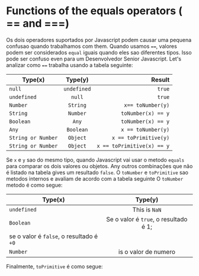 # Functions of the equals operators ( == and ===)
Os dois operadores suportados por Javascript podem causar uma pequena confusao quando trabalhamos com them.
Quando usamos `==`, valores podem ser considerados `equal` iguais quando eles sao diferentes tipos. Isso pode ser confuso even para um Desenvolvedor Senior Javascript.
Let's analizar como `==` trabalha usando a tabela seguinte:

| Type(x)        | Type(y)          | Result  |
| ------------- |:-------------:| -----:|
| `null`|`undefined`|`true` |
| `undefined`|`null`|`true` |
| `Number`|`String`|`x== toNumber(y)`|
| `String`|`Number`|`toNumber(x) == y`|
| `Boolean`|`Any`|`toNumber(x) == y`|
| `Any`|`Boolean`|`x == toNumber(y)`|
| `String or Number`|`Object`|`x == toPrimitive(y)`|
| `String or Number`|`Object`|`x == toPrimitive(x) == y`|

Se `x` e `y` sao do mesmo tipo, quando Javascript vai usar o metodo `equals`
para comparar os dois valores ou objetos. Any outros combinações que não é listado na tabela gives um resultado `false`.
O `toNumber` e `toPrimitive` sao metodos internos e avaliam  de acordo com a tabela seguinte
O `toNumber` metodo é como segue:

| Type(x)       | Type(y)		|
| ------------- |:-------------:|
| `undefined`	|This is `NaN`	|
|`Boolean`		|Se o valor é `true`, o resultado é 1;
se o valor é `false`, o resultado é `+0`	|
|`Number`		|is o valor de numero	|
Finalmente, `toPrimitive` é como segue: